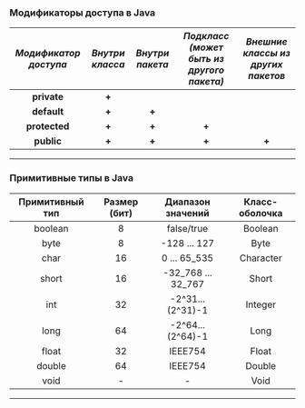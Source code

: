 ### Модификаторы доступа в Java

| *Модификатор доступа* | *Внутри класса* | *Внутри пакета* | *Подкласс (может быть из другого пакета)* | *Внешние классы из других пакетов* |
| :-------------------: | :-------------: | :-------------: | :----------------------------: | :--------------------------------: |
|      **private**      |      **+**      |                 |                                |                                    |
|      **default**      |      **+**      |      **+**      |                                |                                    |
|     **protected**     |      **+**      |      **+**      |             **+**              |                                    |
|      **public**       |      **+**      |      **+**      |             **+**              |               **+**                |


___


### Примитивные типы в Java

| Примитивный тип | Размер (бит) | Диапазон значений  | Класс-оболочка |
| :-------------: | :----------: | :----------------: | :------------: |
|     boolean     |      8       |    false/true      |     Boolean    |
|      byte       |      8       |    -128 ... 127    |      Byte      |
|      char       |      16      |    0 ... 65_535    |   Character    |
|      short      |      16      | -32_768 ... 32_767 |     Short      |
|       int       |      32      |  -2^31...(2^31)-1  |    Integer     |
|      long       |      64      |  -2^64...(2^64)-1  |      Long      |
|      float      |      32      |      IEEE754       |     Float      |
|     double      |      64      |      IEEE754       |     Double     |
|      void       |      -       |         -          |      Void      |


___
